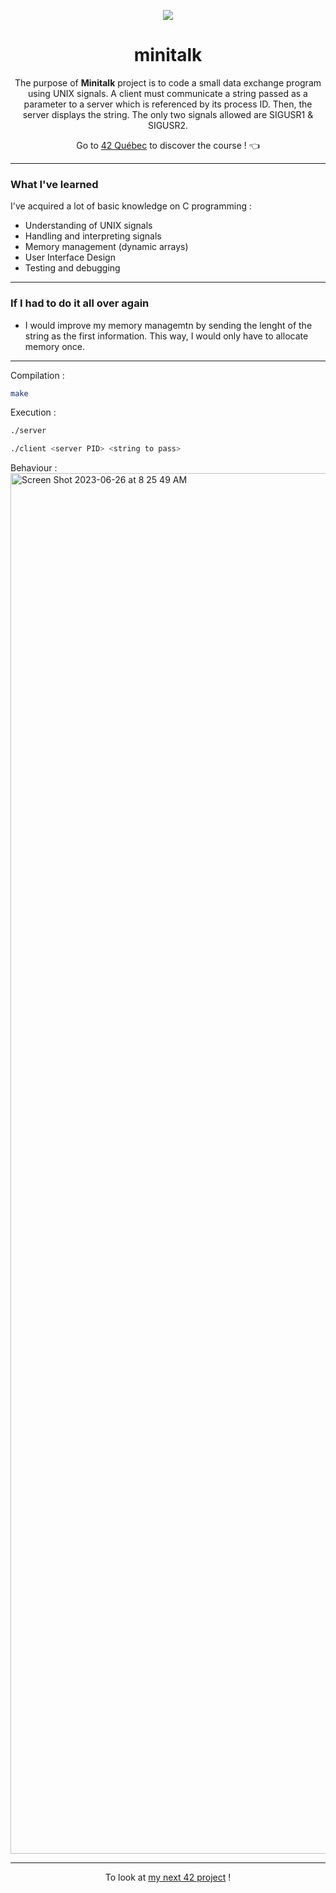 <p align="center">
  <img src="https://github.com/LaOuede/42-project-badges/blob/main/badges/minitalke.png" />
</p>

<h1 align=center>minitalk</h1>

<p align=center>
  The purpose of <b>Minitalk</b> project is to code a small data exchange program using UNIX signals.
  A client must communicate a string passed as a parameter to a server which is referenced by its process ID. Then, the server displays the string.
  The only two signals allowed are SIGUSR1 & SIGUSR2.
</p>

<div align="center">

Go to [42 Québec](https://42quebec.com/) to discover the course ! 👈
</div>

---

<h3 align="left">What I've learned</h3>

I've acquired a lot of basic knowledge on C programming :
- Understanding of UNIX signals
- Handling and interpreting signals
- Memory management (dynamic arrays)
- User Interface Design
- Testing and debugging

---

<h3 align="left">If I had to do it all over again</h3>

- I would improve my memory managemtn by sending the lenght of the string as the first information.
  This way, I would only have to allocate memory once.

---

Compilation :
```bash
make
```

Execution :
```bash
./server
```
```bash
./client <server PID> <string to pass>
```

Behaviour :
<img width="2209" alt="Screen Shot 2023-06-26 at 8 25 49 AM" src="https://github.com/LaOuede/Minitalk/assets/114024436/0d74c7c6-2b19-45c4-918b-cfa8847c315b">


---

<div align="center">

To look at [my next 42 project](https://github.com/LaOuede/FdF) !
</div>
